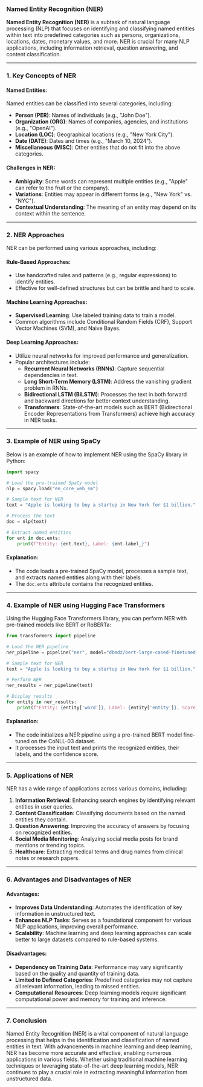 ### Named Entity Recognition (NER)

**Named Entity Recognition (NER)** is a subtask of natural language processing (NLP) that focuses on identifying and classifying named entities within text into predefined categories such as persons, organizations, locations, dates, monetary values, and more. NER is crucial for many NLP applications, including information retrieval, question answering, and content classification.

---

### 1. **Key Concepts of NER**

#### Named Entities:
Named entities can be classified into several categories, including:
- **Person (PER)**: Names of individuals (e.g., "John Doe").
- **Organization (ORG)**: Names of companies, agencies, and institutions (e.g., "OpenAI").
- **Location (LOC)**: Geographical locations (e.g., "New York City").
- **Date (DATE)**: Dates and times (e.g., "March 10, 2024").
- **Miscellaneous (MISC)**: Other entities that do not fit into the above categories.

#### Challenges in NER:
- **Ambiguity**: Some words can represent multiple entities (e.g., "Apple" can refer to the fruit or the company).
- **Variations**: Entities may appear in different forms (e.g., "New York" vs. "NYC").
- **Contextual Understanding**: The meaning of an entity may depend on its context within the sentence.

---

### 2. **NER Approaches**

NER can be performed using various approaches, including:

#### Rule-Based Approaches:
- Use handcrafted rules and patterns (e.g., regular expressions) to identify entities.
- Effective for well-defined structures but can be brittle and hard to scale.

#### Machine Learning Approaches:
- **Supervised Learning**: Use labeled training data to train a model.
- Common algorithms include Conditional Random Fields (CRF), Support Vector Machines (SVM), and Naive Bayes.
  
#### Deep Learning Approaches:
- Utilize neural networks for improved performance and generalization.
- Popular architectures include:
  - **Recurrent Neural Networks (RNNs)**: Capture sequential dependencies in text.
  - **Long Short-Term Memory (LSTM)**: Address the vanishing gradient problem in RNNs.
  - **Bidirectional LSTM (BiLSTM)**: Processes the text in both forward and backward directions for better context understanding.
  - **Transformers**: State-of-the-art models such as BERT (Bidirectional Encoder Representations from Transformers) achieve high accuracy in NER tasks.

---

### 3. **Example of NER using SpaCy**

Below is an example of how to implement NER using the SpaCy library in Python:

```python
import spacy

# Load the pre-trained SpaCy model
nlp = spacy.load("en_core_web_sm")

# Sample text for NER
text = "Apple is looking to buy a startup in New York for $1 billion."

# Process the text
doc = nlp(text)

# Extract named entities
for ent in doc.ents:
    print(f"Entity: {ent.text}, Label: {ent.label_}")
```

#### Explanation:
- The code loads a pre-trained SpaCy model, processes a sample text, and extracts named entities along with their labels.
- The `doc.ents` attribute contains the recognized entities.

---

### 4. **Example of NER using Hugging Face Transformers**

Using the Hugging Face Transformers library, you can perform NER with pre-trained models like BERT or RoBERTa:

```python
from transformers import pipeline

# Load the NER pipeline
ner_pipeline = pipeline("ner", model="dbmdz/bert-large-cased-finetuned-conll03-english")

# Sample text for NER
text = "Apple is looking to buy a startup in New York for $1 billion."

# Perform NER
ner_results = ner_pipeline(text)

# Display results
for entity in ner_results:
    print(f"Entity: {entity['word']}, Label: {entity['entity']}, Score: {entity['score']:.4f}")
```

#### Explanation:
- The code initializes a NER pipeline using a pre-trained BERT model fine-tuned on the CoNLL-03 dataset.
- It processes the input text and prints the recognized entities, their labels, and the confidence score.

---

### 5. **Applications of NER**
NER has a wide range of applications across various domains, including:

1. **Information Retrieval**: Enhancing search engines by identifying relevant entities in user queries.
2. **Content Classification**: Classifying documents based on the named entities they contain.
3. **Question Answering**: Improving the accuracy of answers by focusing on recognized entities.
4. **Social Media Monitoring**: Analyzing social media posts for brand mentions or trending topics.
5. **Healthcare**: Extracting medical terms and drug names from clinical notes or research papers.

---

### 6. **Advantages and Disadvantages of NER**

#### Advantages:
- **Improves Data Understanding**: Automates the identification of key information in unstructured text.
- **Enhances NLP Tasks**: Serves as a foundational component for various NLP applications, improving overall performance.
- **Scalability**: Machine learning and deep learning approaches can scale better to large datasets compared to rule-based systems.

#### Disadvantages:
- **Dependency on Training Data**: Performance may vary significantly based on the quality and quantity of training data.
- **Limited to Defined Categories**: Predefined categories may not capture all relevant information, leading to missed entities.
- **Computational Resources**: Deep learning models require significant computational power and memory for training and inference.

---

### 7. **Conclusion**

Named Entity Recognition (NER) is a vital component of natural language processing that helps in the identification and classification of named entities in text. With advancements in machine learning and deep learning, NER has become more accurate and effective, enabling numerous applications in various fields. Whether using traditional machine learning techniques or leveraging state-of-the-art deep learning models, NER continues to play a crucial role in extracting meaningful information from unstructured data.